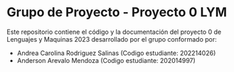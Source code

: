 # Grupo de Proyecto - Proyecto 0 LYM

Este repositorio contiene el código y la documentación del proyecto  0 de Lenguajes y Maquinas 2023 desarrollado por el grupo conformado por:

- Andrea Carolina Rodriguez Salinas (Codigo estudiante: 202214026)
- Anderson Arevalo Mendoza (Codigo estudiante: 202014997)
